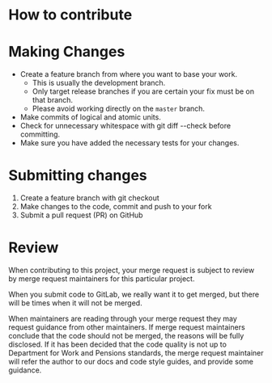 # How to contribute

# Making Changes
* Create a feature branch from where you want to base your work.
    * This is usually the development branch.
    * Only target release branches if you are certain your fix must be on that branch.
    * Please avoid working directly on the `master` branch.
* Make commits of logical and atomic units.
* Check for unnecessary whitespace with git diff --check before committing.
* Make sure you have added the necessary tests for your changes.

# Submitting changes

1. Create a feature branch with git checkout
1. Make changes to the code, commit and push to your fork
1. Submit a pull request (PR) on GitHub


# Review
When contributing to this project, your merge request is subject to review by merge request maintainers for this particular project.

When you submit code to GitLab, we really want it to get merged, but there will be times when it will not be merged.

When maintainers are reading through your merge request they may request guidance from other maintainers. If merge request maintainers conclude that the code should not be merged, the reasons will be fully disclosed. If it has been decided that the code quality is not up to Department for Work and Pensions standards, the merge request maintainer will refer the author to our docs and code style guides, and provide some guidance.
